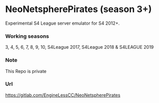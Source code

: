 # NeoNetspherePirates (season 3+)
Experimental S4 League server emulator for S4 2012+.

### Working seasons
3, 4, 5, 6, 7, 8, 9, 10, S4League 2017, S4League 2018 & S4LEAGUE 2019

### Note
This Repo is private

### Url
https://gitlab.com/EngineLessCC/NeoNetspherePirates
